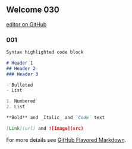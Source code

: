 ## Welcome 030

 [editor on GitHub](https://github.com/Naka030/naka030.github.io/edit/master/index.md) 

### 001

```markdown
Syntax highlighted code block

# Header 1
## Header 2
### Header 3

- Bulleted
- List

1. Numbered
2. List

**Bold** and _Italic_ and `Code` text

[Link](url) and ![Image](src)
```

For more details see [GitHub Flavored Markdown](https://guides.github.com/features/mastering-markdown/).
